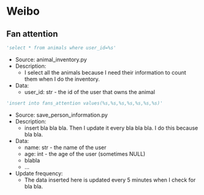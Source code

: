 # Weibo

## Fan attention

```python
'select * from animals where user_id=%s'
```

- Source: animal_inventory.py
- Description:
  - I select all the animals because I need their information to count them when I do the inventory.
- Data:
  - user_id: str - the id of the user that owns the animal


```python
'insert into fans_attention values(%s,%s,%s,%s,%s,%s,%s)'
```

- Source: save_person_information.py
- Description: 
  - insert bla bla bla. Then I update it every bla bla bla. I do this because bla bla.
- Data:
  - name: str - the name of the user
  - age: int - the age of the user (sometimes NULL)
  - blabla
  - ...
- Update frequency:
  - The data inserted here is updated every 5 minutes when I check for bla bla.

